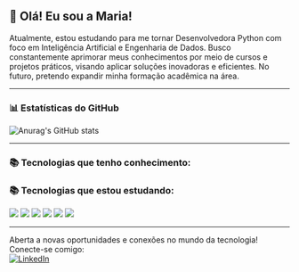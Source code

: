 ## 👋 Olá! Eu sou a Maria!  

Atualmente, estou estudando para me tornar Desenvolvedora Python com foco em Inteligência Artificial e Engenharia de Dados. Busco constantemente aprimorar meus conhecimentos por meio de cursos e projetos práticos, visando aplicar soluções inovadoras e eficientes. No futuro, pretendo expandir minha formação acadêmica na área.  

---

### 📊 Estatísticas do GitHub  
![Anurag's GitHub stats](https://github-readme-stats.vercel.app/api?username=mariaeducorrea&show_icons=true&theme=tokyonight)  

---
### 📚 Tecnologias que tenho conhecimento:


### 📚 Tecnologias que estou estudando:  

<img src="https://img.shields.io/badge/Python-3776AB?style=for-the-badge&logo=python&logoColor=white"/>
<img src="https://img.shields.io/badge/PostgreSQL-316192?style=for-the-badge&logo=postgresql&logoColor=white"/>
<img src="https://img.shields.io/badge/MySQL-005C84?style=for-the-badge&logo=mysql&logoColor=white"/>
<img src="https://img.shields.io/badge/SQLite-07405E?style=for-the-badge&logo=sqlite&logoColor=white"/>
<img src="https://img.shields.io/badge/Git-F05032?style=for-the-badge&logo=git&logoColor=white"/>
<img src="https://img.shields.io/badge/VSCode-007ACC?style=for-the-badge&logo=visual-studio-code&logoColor=white"/>


---
Aberta a novas oportunidades e conexões no mundo da tecnologia! Conecte-se comigo:  
[![LinkedIn](https://img.shields.io/badge/LinkedIn-0077B5?style=for-the-badge&logo=linkedin&logoColor=white)](https://www.linkedin.com/in/maria-eduarda-corr%C3%AAa-544725279/)  
